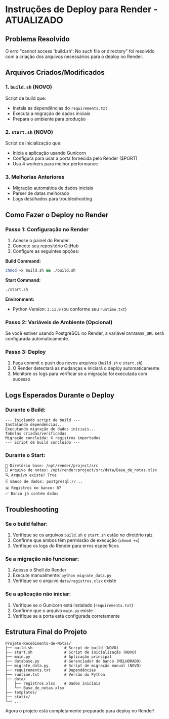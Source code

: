 # Instruções de Deploy para Render - ATUALIZADO

## Problema Resolvido
O erro "cannot access 'build.sh': No such file or directory" foi resolvido com a criação dos arquivos necessários para o deploy no Render.

## Arquivos Criados/Modificados

### 1. `build.sh` (NOVO)
Script de build que:
- Instala as dependências do `requirements.txt`
- Executa a migração de dados iniciais
- Prepara o ambiente para produção

### 2. `start.sh` (NOVO)
Script de inicialização que:
- Inicia a aplicação usando Gunicorn
- Configura para usar a porta fornecida pelo Render ($PORT)
- Usa 4 workers para melhor performance

### 3. Melhorias Anteriores
- Migração automática de dados iniciais
- Parser de datas melhorado
- Logs detalhados para troubleshooting

## Como Fazer o Deploy no Render

### Passo 1: Configuração no Render
1. Acesse o painel do Render
2. Conecte seu repositório GitHub
3. Configure as seguintes opções:

**Build Command:**
```bash
chmod +x build.sh && ./build.sh
```

**Start Command:**
```bash
./start.sh
```

**Environment:**
- Python Version: `3.11.9` (ou conforme seu `runtime.txt`)

### Passo 2: Variáveis de Ambiente (Opcional)
Se você estiver usando PostgreSQL no Render, a variável `DATABASE_URL` será configurada automaticamente.

### Passo 3: Deploy
1. Faça commit e push dos novos arquivos (`build.sh` e `start.sh`)
2. O Render detectará as mudanças e iniciará o deploy automaticamente
3. Monitore os logs para verificar se a migração foi executada com sucesso

## Logs Esperados Durante o Deploy

### Durante o Build:
```
--- Iniciando script de build ---
Instalando dependências...
Executando migração de dados iniciais...
Tabelas criadas/verificadas
Migração concluída: X registros importados
--- Script de build concluído ---
```

### Durante o Start:
```
📂 Diretório base: /opt/render/project/src
📝 Arquivo de notas: /opt/render/project/src/data/Base_de_notas.xlsx
🔍 Arquivo existe? True
🗄️ Banco de dados: postgresql://...
📊 Registros no banco: 87
✅ Banco já contém dados
```

## Troubleshooting

### Se o build falhar:
1. Verifique se os arquivos `build.sh` e `start.sh` estão no diretório raiz
2. Confirme que ambos têm permissão de execução (`chmod +x`)
3. Verifique os logs do Render para erros específicos

### Se a migração não funcionar:
1. Acesse o Shell do Render
2. Execute manualmente: `python migrate_data.py`
3. Verifique se o arquivo `data/registros.xlsx` existe

### Se a aplicação não iniciar:
1. Verifique se o Gunicorn está instalado (`requirements.txt`)
2. Confirme que o arquivo `main.py` existe
3. Verifique se a porta está configurada corretamente

## Estrutura Final do Projeto
```
Projeto-Recebimento-de-Notas/
├── build.sh              # Script de build (NOVO)
├── start.sh              # Script de inicialização (NOVO)
├── main.py               # Aplicação principal
├── database.py           # Gerenciador de banco (MELHORADO)
├── migrate_data.py       # Script de migração manual (NOVO)
├── requirements.txt      # Dependências
├── runtime.txt           # Versão do Python
├── data/
│   ├── registros.xlsx    # Dados iniciais
│   └── Base_de_notas.xlsx
├── templates/
├── static/
└── ...
```

Agora o projeto está completamente preparado para deploy no Render!

